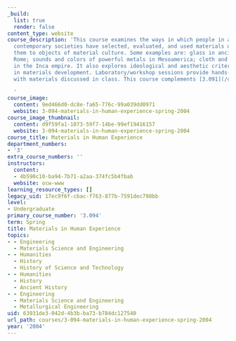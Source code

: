 ```yaml
---
_build:
  list: true
  render: false
content_type: website
course_description: 'This course examines the ways in which people in ancient and
  contemporary societies have selected, evaluated, and used materials of nature, transforming
  them to objects of material culture. Some examples are: glass in ancient Egypt and
  Rome; sounds and colors of powerful metals in Mesoamerica; cloth and fiber technologies
  in the Inca empire. It also explores ideological and aesthetic criteria often influential
  in materials development. Laboratory/workshop sessions provide hands-on experience
  with materials discussed in class. This course complements [3.091](/courses/3-091sc-introduction-to-solid-state-chemistry-fall-2010).

  '
course_image:
  content: 9ed466d0-dc8e-fa65-776c-99a039dd0971
  website: 3-094-materials-in-human-experience-spring-2004
course_image_thumbnail:
  content: d9f59fa1-1073-59f7-14be-99ef19416157
  website: 3-094-materials-in-human-experience-spring-2004
course_title: Materials in Human Experience
department_numbers:
- '3'
extra_course_numbers: ''
instructors:
  content:
  - 4b590c10-ba94-7b71-a2aa-374fc5b4fbab
  website: ocw-www
learning_resource_types: []
legacy_uid: 17ec9f6f-cbac-f763-877b-7591dec798bb
level:
- Undergraduate
primary_course_number: '3.094'
term: Spring
title: Materials in Human Experience
topics:
- - Engineering
  - Materials Science and Engineering
- - Humanities
  - History
  - History of Science and Technology
- - Humanities
  - History
  - Ancient History
- - Engineering
  - Materials Science and Engineering
  - Metallurgical Engineering
uid: 63931de3-042d-4b3b-ba73-b784dc127540
url_path: courses/3-094-materials-in-human-experience-spring-2004
year: '2004'
---
```

